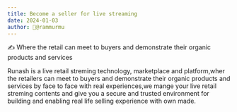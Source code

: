 ```yaml
---
title: Become a seller for live streaming 
date: 2024-01-03
author: 🙋@rammurmu
--- 
```

✍️ Where the retail can meet to buyers and demonstrate their organic products and services

Runash is a live retail streming technology, marketplace and platform,wher the retailers can meet to buyers and demonstrate their organic products and services by face to face with real experiences,we mange your live retail streming contents and give you a secure and trusted environment for building and enabling real life selling experience with own made.
